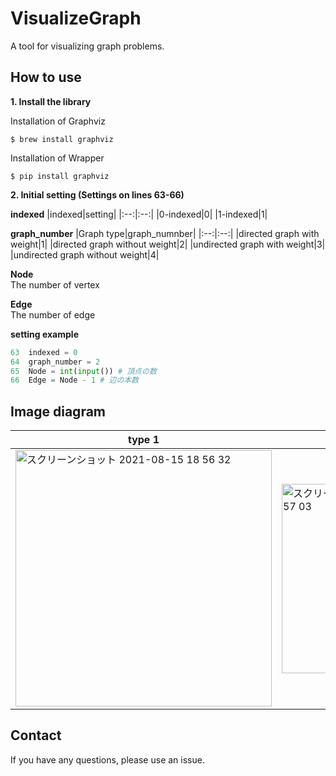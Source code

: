 # VisualizeGraph
A tool for visualizing graph problems.

## How to use

**1. Install the library**  

Installation of Graphviz
```
$ brew install graphviz
```
Installation of Wrapper
```
$ pip install graphviz
```

**2. Initial setting (Settings on lines 63-66)**  

**indexed**
|indexed|setting|
|:--:|:--:|
|0-indexed|0|
|1-indexed|1|

**graph_number**
|Graph type|graph_numnber|
|:--:|:--:|
|directed graph with weight|1|
|directed graph without weight|2|
|undirected graph with weight|3|
|undirected graph without weight|4|

**Node**  
The number of vertex  

**Edge**  
The number of edge  

**setting example**
```python
63  indexed = 0
64  graph_number = 2
65  Node = int(input()) # 頂点の数
66  Edge = Node - 1 # 辺の本数
```

## Image diagram
|type 1|type 2|type 3|type 4|
|---|---|---|---|
|<img width="410" alt="スクリーンショット 2021-08-15 18 56 32" src="https://user-images.githubusercontent.com/66785066/129474683-6f2f2d80-47d9-4326-abb5-b016b7e542c7.png">|<img width="303" alt="スクリーンショット 2021-08-15 18 57 03" src="https://user-images.githubusercontent.com/66785066/129474688-ea1a2a0f-dfc8-4bd6-a222-8a1d9891057f.png">|<img width="410" alt="スクリーンショット 2021-08-15 18 56 01" src="https://user-images.githubusercontent.com/66785066/129474682-ee38c858-133b-49a6-ac9a-00baffbed3c8.png">|<img width="302" alt="スクリーンショット 2021-08-15 18 54 17" src="https://user-images.githubusercontent.com/66785066/129474677-af5c70b0-f7bf-4cd5-8398-b7d5d5b31014.png">|

## Contact
If you have any questions, please use an issue.
